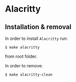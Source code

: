 # Alacritty

## Installation & removal

In order to install `Alacritty` run:

```shell
$ make alacritty
```

from root folder.

In order to remove:

```shell
$ make alacritty-clean
```
